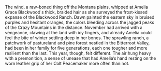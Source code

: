 The wind, a raw-boned thing off the Montana plains, whipped at Amelia Grace Blackwood's thick, braided hair as she surveyed the frost-kissed expanse of the Blackwood Ranch.  Dawn painted the eastern sky in bruised purples and hesitant oranges, the colors bleeding across the jagged peaks of the Crazy Mountains in the distance.  November had arrived with a vengeance, clawing at the land with icy fingers, and already Amelia could feel the bite of winter settling deep in her bones.  The sprawling ranch, a patchwork of pastureland and pine forest nestled in the Bitterroot Valley, had been in her family for five generations, each one tougher and more resilient than the last.  This year, though, felt different.  The air hung heavy with a premonition, a sense of unease that had Amelia’s hand resting on the worn leather grip of her Colt Peacemaker more often than not.

